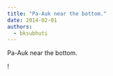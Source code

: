 ```yaml
---
title: "Pa-Auk near the bottom."
date: 2014-02-01
authors: 
  - bksubhuti
---
```


Pa-Auk near the bottom.﻿

!

